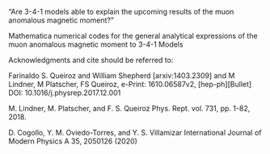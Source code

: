 “Are 3-4-1 models able to explain the upcoming results of the muon anomalous magnetic moment?” 

Mathematica numerical codes for the general analytical expressions of the muon anomalous magnetic moment to 3-4-1 Models


Acknowledgments and cite should be referred to:

Farinaldo S. Queiroz and William Shepherd [arxiv:1403.2309] and M Lindner, M Platscher, FS Queiroz, e-Print: 1610.06587v2, [hep-ph][Bullet] DOI: 10.1016/j.physrep.2017.12.001


M. Lindner, M. Platscher, and F. S. Queiroz Phys. Rept. vol. 731, pp. 1-82, 2018.


D. Cogollo, Y. M. Oviedo-Torres, and Y. S. Villamizar International Journal of Modern Physics A 35, 2050126 (2020)
